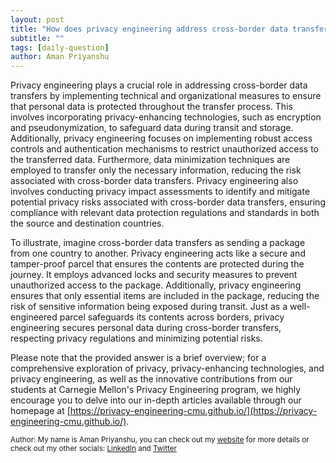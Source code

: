 ```yaml
---
layout: post
title: "How does privacy engineering address cross-border data transfers?"
subtitle: ""
tags: [daily-question]
author: Aman Priyanshu
---
```


Privacy engineering plays a crucial role in addressing cross-border data transfers by implementing technical and organizational measures to ensure that personal data is protected throughout the transfer process. This involves incorporating privacy-enhancing technologies, such as encryption and pseudonymization, to safeguard data during transit and storage. Additionally, privacy engineering focuses on implementing robust access controls and authentication mechanisms to restrict unauthorized access to the transferred data. Furthermore, data minimization techniques are employed to transfer only the necessary information, reducing the risk associated with cross-border data transfers. Privacy engineering also involves conducting privacy impact assessments to identify and mitigate potential privacy risks associated with cross-border data transfers, ensuring compliance with relevant data protection regulations and standards in both the source and destination countries.

To illustrate, imagine cross-border data transfers as sending a package from one country to another. Privacy engineering acts like a secure and tamper-proof parcel that ensures the contents are protected during the journey. It employs advanced locks and security measures to prevent unauthorized access to the package. Additionally, privacy engineering ensures that only essential items are included in the package, reducing the risk of sensitive information being exposed during transit. Just as a well-engineered parcel safeguards its contents across borders, privacy engineering secures personal data during cross-border transfers, respecting privacy regulations and minimizing potential risks.

Please note that the provided answer is a brief overview; for a comprehensive exploration of privacy, privacy-enhancing technologies, and privacy engineering, as well as the innovative contributions from our students at Carnegie Mellon's Privacy Engineering program, we highly encourage you to delve into our in-depth articles available through our homepage at [https://privacy-engineering-cmu.github.io/](https://privacy-engineering-cmu.github.io/).

<small>Author: My name is Aman Priyanshu, you can check out my [website](https://amanpriyanshu.github.io/) for more details or check out my other socials: [LinkedIn](https://www.linkedin.com/in/aman-priyanshu/) and [Twitter](https://twitter.com/AmanPriyanshu6)</small>
